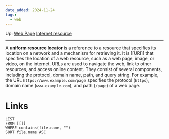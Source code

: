 ```yaml
---
date_added: 2024-11-24
tags:
  - web
---
```

Up: [Web Page](Web%20Page.md) [Internet resource](Internet%20resource.md)
___
 A **uniform resource locator** is a reference to a resource that specifies its location on a network and a mechanism for retrieving it. It is [[URI]] that specifies the location of a web resource, such as a web page, image, or video, on the internet. URLs are used to navigate the web, link to other resources, and access online content. They consist of several components, including the protocol, domain name, path, and query string. For example, the URL `https://www.example.com/page` specifies the protocol (`https`), domain name (`www.example.com`), and path (`/page`) of a web page.

# Links
```dataview
LIST
FROM [[]]
WHERE contains(file.name, "")
SORT file.name ASC
```
